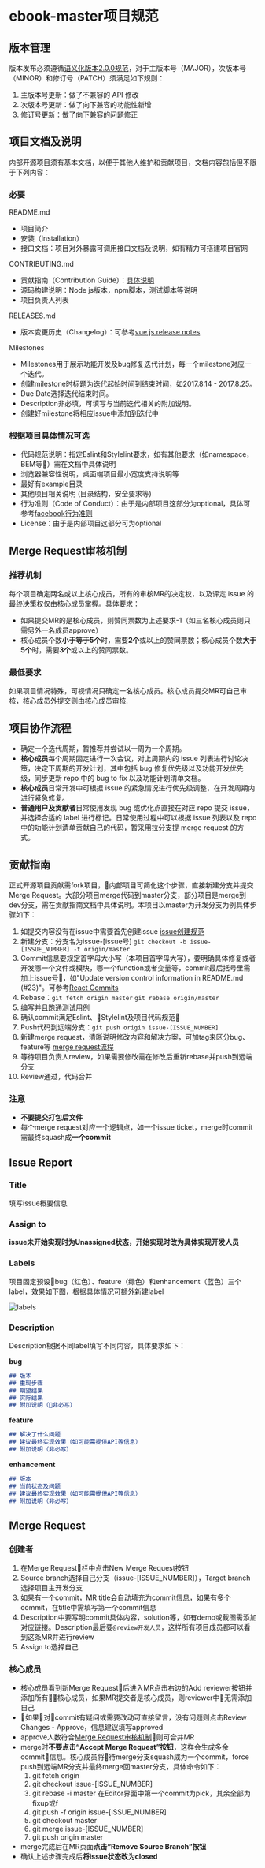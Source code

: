 # ebook-master项目规范

## 版本管理

版本发布必须遵循[语义化版本2.0.0规范](http://semver.org/)，对于主版本号（MAJOR），次版本号（MINOR）和修订号（PATCH）须满足如下规则：

1. 主版本号更新：做了不兼容的 API 修改
2. 次版本号更新：做了向下兼容的功能性新增
3. 修订号更新：做了向下兼容的问题修正

## 项目文档及说明

内部开源项目须有基本文档，以便于其他人维护和贡献项目，文档内容包括但不限于下列内容：

### 必要

README.md

- 项目简介
- 安装（Installation）
- 接口文档：项目对外暴露可调用接口文档及说明，如有精力可搭建项目官网

CONTRIBUTING.md

- 贡献指南（Contribution Guide）：[具体说明](#贡献指南)
- 源码构建说明：Node js版本，npm脚本，测试脚本等说明
- 项目负责人列表

RELEASES.md

- 版本变更历史（Changelog）：可参考[vue js release notes](https://github.com/vuejs/vue/releases)

Milestones

- Milestones用于展示功能开发及bug修复迭代计划，每一个milestone对应一个迭代。
- 创建milestone时标题为迭代起始时间到结束时间，如2017.8.14 - 2017.8.25。
- Due Date选择迭代结束时间。
- Description非必填，可填写与当前迭代相关的附加说明。
- 创建好milestone将相应issue中添加到迭代中

### 根据项目具体情况可选

- 代码规范说明：指定Eslint和Stylelint要求，如有其他要求（如namespace，BEM等）需在文档中具体说明
- 浏览器兼容性说明，桌面端项目最小宽度支持说明等
- 最好有example目录
- 其他项目相关说明 (目录结构，安全要求等)
- 行为准则（Code of Conduct）：由于是内部项目这部分为optional，具体可参考[facebook行为准则](https://code.facebook.com/pages/876921332402685/open-source-code-of-conduct)
- License：由于是内部项目这部分可为optional

## Merge Request审核机制

### 推荐机制

每个项目确定两名或以上核心成员，所有的审核MR的决定权，以及评定 issue 的最终决策权仅由核心成员掌握。具体要求：

- 如果提交MR的是核心成员，则赞同票数为上述要求-1（如三名核心成员则只需另外一名成员approve）
- 核心成员个数**小于等于5个**时，需要**2个**或以上的赞同票数；核心成员个数**大于5个**时，需要**3个**或以上的赞同票数。

### 最低要求

如果项目情况特殊，可视情况只确定一名核心成员。核心成员提交MR可自己审核，核心成员外提交则由核心成员审核.

## 项目协作流程

- 确定一个迭代周期，暂推荐并尝试以一周为一个周期。
- **核心成员**每个周期固定进行一次会议，对上周期内的 issue 列表进行讨论决策，决定下周期的开发计划，其中包括 bug 修复优先级以及功能开发优先级，同步更新 repo 中的 bug to fix 以及功能计划清单文档。
- **核心成员**日常开发中可根据 issue 的紧急情况进行优先级调整，在开发周期内进行紧急修复。
- **普通用户及贡献者**日常使用发现 bug 或优化点直接在对应 repo 提交 issue，并选择合适的 label 进行标记。日常使用过程中可以根据 issue 列表以及 repo 中的功能计划清单贡献自己的代码，暂采用拉分支提 merge request 的方式。

## 贡献指南

正式开源项目贡献需fork项目，内部项目可简化这个步骤，直接新建分支并提交Merge Request。大部分项目merge代码到master分支，部分项目是merge到dev分支，需在贡献指南文档中具体说明。本项目以master为开发分支为例具体步骤如下：

1. 如提交内容没有在issue中需要首先创建issue [issue创建规范](#issue-report)
2. 新建分支：分支名为issue-[issue号] `git checkout -b issue-[ISSUE_NUMBER] -t origin/master`
3. Commit信息要规定首字母大小写（本项目首字母大写），要明确具体修复或者开发哪一个文件或模块，哪一个function或者变量等，commit最后括号里需加上issue号，如"Update version control information in README.md (#23)"。可参考[React Commits](https://github.com/facebook/react/commits/master)
4. Rebase：`git fetch origin master` `git rebase origin/master`
5. 编写并且跑通测试用例
6. 确认commit满足Eslint、Stylelint及项目代码规范
7. Push代码到远端分支：`git push origin issue-[ISSUE_NUMBER]`
8. 新建merge request，清晰说明修改内容和解决方案，可加tag来区分bug、feature等 [merge request流程](#merge-request)
9. 等待项目负责人review，如果需要修改需在修改后重新rebase并push到远端分支
10. Review通过，代码合并

### 注意

- **不要提交打包后文件**
- 每个merge request对应一个逻辑点，如一个issue ticket，merge时commit需最终squash成**一个commit**

## Issue Report

### Title

填写issue概要信息

### Assign to

**issue未开始实现时为Unassigned状态，开始实现时改为具体实现开发人员**

### Labels

项目固定预设bug（红色）、feature（绿色）和enhancement（蓝色）三个label，效果如下图，根据具体情况可额外新建label

![labels](labels.png)

### Description

Description根据不同label填写不同内容，具体要求如下：

**bug**

```md
## 版本
## 重现步骤
## 期望结果
## 实际结果
## 附加说明（非必写）
```

**feature**

```md
## 解决了什么问题
## 建议最终实现效果（如可能需提供API等信息）
## 附加说明（非必写）
```

**enhancement**

```md
## 版本
## 当前状态及问题
## 建议最终实现效果（如可能需提供API等信息）
## 附加说明（非必写）
```

## Merge Request

### 创建者

1. 在Merge Request栏中点击New Merge Request按钮
2. Source branch选择自己分支（issue-[ISSUE_NUMBER]），Target branch选择项目主开发分支
3. 如果有一个commit，MR title会自动填充为commit信息，如果有多个commit，在title中需填写第一个commit信息
4. Description中要写明commit具体内容，solution等，如有demo或截图需添加对应链接。Description最后要`@review开发人员`，这样所有项目成员都可以看到这条MR并进行review
5. Assign to选择自己

### 核心成员

- 核心成员看到新Merge Request后进入MR点击右边的Add reviewer按钮并添加所有核心成员，如果MR提交者是核心成员，则reviewer中无需添加自己
- 如果对commit有疑问或需要改动可直接留言，没有问题则点击Review Changes - Approve，信息建议填写approved
- approve人数符合[Merge Request审核机制](#merge-request审核机制)则可合并MR
- merge时**不要点击“Accept Merge Request”按钮**，这样会生成多余commit信息。核心成员将待merge分支squash成为一个commit，force push到远端MR分支并最终merge回master分支，具体命令如下：
  1. git fetch origin
  2. git checkout issue-[ISSUE_NUMBER]
  3. git rebase -i master 在Editor界面中第一个commit为pick，其余全部为fixup或f
  4. git push -f origin issue-[ISSUE_NUMBER]
  5. git checkout master
  6. git merge issue-[ISSUE_NUMBER]
  7. git push origin master
- merge完成后在MR页面**点击“Remove Source Branch”按钮**
- 确认上述步骤完成后**将issue状态改为closed**